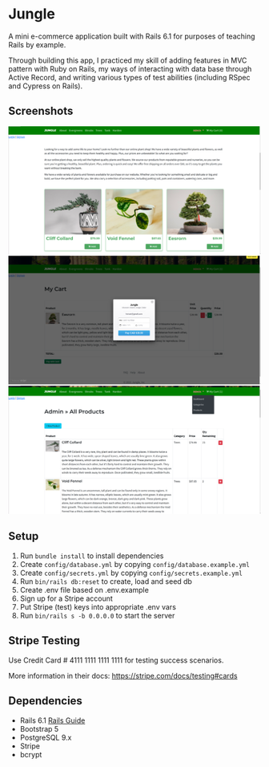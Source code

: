 # Jungle

A mini e-commerce application built with Rails 6.1 for purposes of teaching Rails by example.

Through building this app, I practiced my skill of adding features in MVC pattern with Ruby on Rails, my ways of interacting with data base through Active Record, and writing various types of test abilities (including RSpec and Cypress on Rails).


## Screenshots

!["the defult page when the app firstly loaded"](https://github.com/Tank-Sun/jungle/blob/master/docs/home-page.png?raw=true)
!["the my cart page when the <pay with card> button is clicked"](https://github.com/Tank-Sun/jungle/blob/master/docs/my-cart.png?raw=true)
!["the products page of admin"](https://github.com/Tank-Sun/jungle/blob/master/docs/admin-products.png?raw=true)




## Setup

1. Run `bundle install` to install dependencies
2. Create `config/database.yml` by copying `config/database.example.yml`
3. Create `config/secrets.yml` by copying `config/secrets.example.yml`
4. Run `bin/rails db:reset` to create, load and seed db
5. Create .env file based on .env.example
6. Sign up for a Stripe account
7. Put Stripe (test) keys into appropriate .env vars
8. Run `bin/rails s -b 0.0.0.0` to start the server



## Stripe Testing

Use Credit Card # 4111 1111 1111 1111 for testing success scenarios.

More information in their docs: <https://stripe.com/docs/testing#cards>


## Dependencies

- Rails 6.1 [Rails Guide](http://guides.rubyonrails.org/v6.1/)
- Bootstrap 5
- PostgreSQL 9.x
- Stripe
- bcrypt